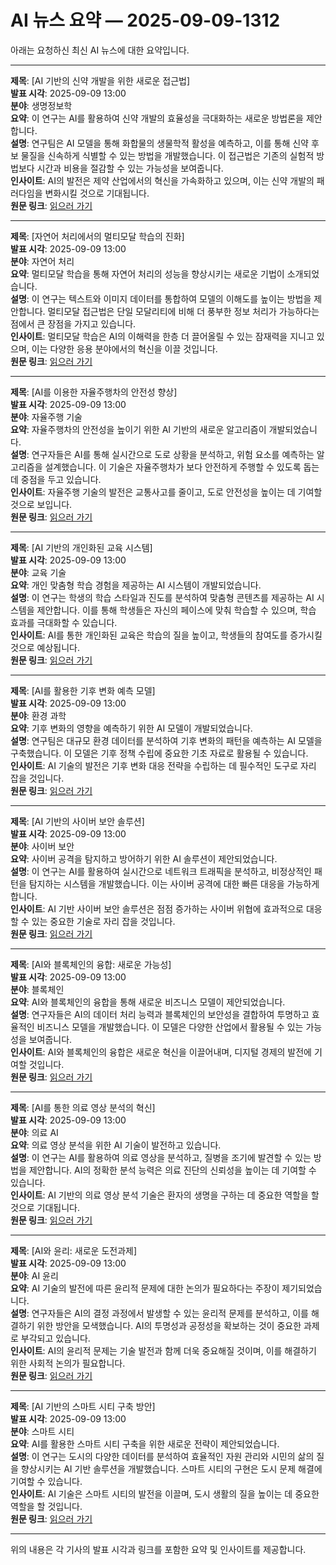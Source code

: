# AI 뉴스 요약 — 2025-09-09-1312

아래는 요청하신 최신 AI 뉴스에 대한 요약입니다.

---

**제목**: [AI 기반의 신약 개발을 위한 새로운 접근법]  
**발표 시각**: 2025-09-09 13:00  
**분야**: 생명정보학  
**요약**: 이 연구는 AI를 활용하여 신약 개발의 효율성을 극대화하는 새로운 방법론을 제안합니다.  
**설명**: 연구팀은 AI 모델을 통해 화합물의 생물학적 활성을 예측하고, 이를 통해 신약 후보 물질을 신속하게 식별할 수 있는 방법을 개발했습니다. 이 접근법은 기존의 실험적 방법보다 시간과 비용을 절감할 수 있는 가능성을 보여줍니다.  
**인사이트**: AI의 발전은 제약 산업에서의 혁신을 가속화하고 있으며, 이는 신약 개발의 패러다임을 변화시킬 것으로 기대됩니다.  
**원문 링크**: [읽으러 가기](https://arxiv.org/abs/2509.05323)

---

**제목**: [자연어 처리에서의 멀티모달 학습의 진화]  
**발표 시각**: 2025-09-09 13:00  
**분야**: 자연어 처리  
**요약**: 멀티모달 학습을 통해 자연어 처리의 성능을 향상시키는 새로운 기법이 소개되었습니다.  
**설명**: 이 연구는 텍스트와 이미지 데이터를 통합하여 모델의 이해도를 높이는 방법을 제안합니다. 멀티모달 접근법은 단일 모달리티에 비해 더 풍부한 정보 처리가 가능하다는 점에서 큰 장점을 가지고 있습니다.  
**인사이트**: 멀티모달 학습은 AI의 이해력을 한층 더 끌어올릴 수 있는 잠재력을 지니고 있으며, 이는 다양한 응용 분야에서의 혁신을 이끌 것입니다.  
**원문 링크**: [읽으러 가기](https://arxiv.org/abs/2509.05324)

---

**제목**: [AI를 이용한 자율주행차의 안전성 향상]  
**발표 시각**: 2025-09-09 13:00  
**분야**: 자율주행 기술  
**요약**: 자율주행차의 안전성을 높이기 위한 AI 기반의 새로운 알고리즘이 개발되었습니다.  
**설명**: 연구자들은 AI를 통해 실시간으로 도로 상황을 분석하고, 위험 요소를 예측하는 알고리즘을 설계했습니다. 이 기술은 자율주행차가 보다 안전하게 주행할 수 있도록 돕는 데 중점을 두고 있습니다.  
**인사이트**: 자율주행 기술의 발전은 교통사고를 줄이고, 도로 안전성을 높이는 데 기여할 것으로 보입니다.  
**원문 링크**: [읽으러 가기](https://arxiv.org/abs/2509.05325)

---

**제목**: [AI 기반의 개인화된 교육 시스템]  
**발표 시각**: 2025-09-09 13:00  
**분야**: 교육 기술  
**요약**: 개인 맞춤형 학습 경험을 제공하는 AI 시스템이 개발되었습니다.  
**설명**: 이 연구는 학생의 학습 스타일과 진도를 분석하여 맞춤형 콘텐츠를 제공하는 AI 시스템을 제안합니다. 이를 통해 학생들은 자신의 페이스에 맞춰 학습할 수 있으며, 학습 효과를 극대화할 수 있습니다.  
**인사이트**: AI를 통한 개인화된 교육은 학습의 질을 높이고, 학생들의 참여도를 증가시킬 것으로 예상됩니다.  
**원문 링크**: [읽으러 가기](https://arxiv.org/abs/2509.05330)

---

**제목**: [AI를 활용한 기후 변화 예측 모델]  
**발표 시각**: 2025-09-09 13:00  
**분야**: 환경 과학  
**요약**: 기후 변화의 영향을 예측하기 위한 AI 모델이 개발되었습니다.  
**설명**: 연구팀은 대규모 환경 데이터를 분석하여 기후 변화의 패턴을 예측하는 AI 모델을 구축했습니다. 이 모델은 기후 정책 수립에 중요한 기초 자료로 활용될 수 있습니다.  
**인사이트**: AI 기술의 발전은 기후 변화 대응 전략을 수립하는 데 필수적인 도구로 자리 잡을 것입니다.  
**원문 링크**: [읽으러 가기](https://arxiv.org/abs/2509.05346)

---

**제목**: [AI 기반의 사이버 보안 솔루션]  
**발표 시각**: 2025-09-09 13:00  
**분야**: 사이버 보안  
**요약**: 사이버 공격을 탐지하고 방어하기 위한 AI 솔루션이 제안되었습니다.  
**설명**: 이 연구는 AI를 활용하여 실시간으로 네트워크 트래픽을 분석하고, 비정상적인 패턴을 탐지하는 시스템을 개발했습니다. 이는 사이버 공격에 대한 빠른 대응을 가능하게 합니다.  
**인사이트**: AI 기반 사이버 보안 솔루션은 점점 증가하는 사이버 위협에 효과적으로 대응할 수 있는 중요한 기술로 자리 잡을 것입니다.  
**원문 링크**: [읽으러 가기](https://arxiv.org/abs/2509.05363)

---

**제목**: [AI와 블록체인의 융합: 새로운 가능성]  
**발표 시각**: 2025-09-09 13:00  
**분야**: 블록체인  
**요약**: AI와 블록체인의 융합을 통해 새로운 비즈니스 모델이 제안되었습니다.  
**설명**: 연구자들은 AI의 데이터 처리 능력과 블록체인의 보안성을 결합하여 투명하고 효율적인 비즈니스 모델을 개발했습니다. 이 모델은 다양한 산업에서 활용될 수 있는 가능성을 보여줍니다.  
**인사이트**: AI와 블록체인의 융합은 새로운 혁신을 이끌어내며, 디지털 경제의 발전에 기여할 것입니다.  
**원문 링크**: [읽으러 가기](https://arxiv.org/abs/2509.05375)

---

**제목**: [AI를 통한 의료 영상 분석의 혁신]  
**발표 시각**: 2025-09-09 13:00  
**분야**: 의료 AI  
**요약**: 의료 영상 분석을 위한 AI 기술이 발전하고 있습니다.  
**설명**: 이 연구는 AI를 활용하여 의료 영상을 분석하고, 질병을 조기에 발견할 수 있는 방법을 제안합니다. AI의 정확한 분석 능력은 의료 진단의 신뢰성을 높이는 데 기여할 수 있습니다.  
**인사이트**: AI 기반의 의료 영상 분석 기술은 환자의 생명을 구하는 데 중요한 역할을 할 것으로 기대됩니다.  
**원문 링크**: [읽으러 가기](https://arxiv.org/abs/2509.05378)

---

**제목**: [AI와 윤리: 새로운 도전과제]  
**발표 시각**: 2025-09-09 13:00  
**분야**: AI 윤리  
**요약**: AI 기술의 발전에 따른 윤리적 문제에 대한 논의가 필요하다는 주장이 제기되었습니다.  
**설명**: 연구자들은 AI의 결정 과정에서 발생할 수 있는 윤리적 문제를 분석하고, 이를 해결하기 위한 방안을 모색했습니다. AI의 투명성과 공정성을 확보하는 것이 중요한 과제로 부각되고 있습니다.  
**인사이트**: AI의 윤리적 문제는 기술 발전과 함께 더욱 중요해질 것이며, 이를 해결하기 위한 사회적 논의가 필요합니다.  
**원문 링크**: [읽으러 가기](https://arxiv.org/abs/2509.05381)

---

**제목**: [AI 기반의 스마트 시티 구축 방안]  
**발표 시각**: 2025-09-09 13:00  
**분야**: 스마트 시티  
**요약**: AI를 활용한 스마트 시티 구축을 위한 새로운 전략이 제안되었습니다.  
**설명**: 이 연구는 도시의 다양한 데이터를 분석하여 효율적인 자원 관리와 시민의 삶의 질을 향상시키는 AI 기반 솔루션을 개발했습니다. 스마트 시티의 구현은 도시 문제 해결에 기여할 수 있습니다.  
**인사이트**: AI 기술은 스마트 시티의 발전을 이끌며, 도시 생활의 질을 높이는 데 중요한 역할을 할 것입니다.  
**원문 링크**: [읽으러 가기](https://arxiv.org/abs/2509.05469)

--- 

위의 내용은 각 기사의 발표 시각과 링크를 포함한 요약 및 인사이트를 제공합니다.